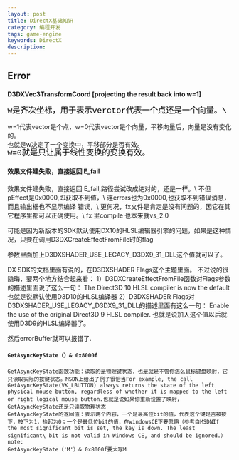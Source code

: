 ```yaml
---
layout: post
title: DirectX基础知识
category: 编程开发
tags: game-engine
keywords: DirectX
description: 
---
```


## Error

#### D3DXVec3TransformCoord [projecting the result back into w=1]

<span
style="widows:2;text-transform:none;text-indent:0px;font:18px/21px verdana, 'courier new';white-space:normal;orphans:2;letter-spacing:normal;color:#000000;word-spacing:0px;-webkit-text-size-adjust:auto;-webkit-text-stroke-width:0px;">w是齐次坐标，用于表示verctor代表一个点还是一个向量。\

w=1代表vector是个点，w=0代表vector是个向量，平移向量后，向量是没有变化的。\
 也就是w决定了一个变换中，平移部分是否有效。</span>\
 <span
style="widows:2;text-transform:none;text-indent:0px;font:18px/21px verdana, 'courier new';white-space:normal;orphans:2;letter-spacing:normal;color:#000000;word-spacing:0px;-webkit-text-size-adjust:auto;-webkit-text-stroke-width:0px;">w=0就是只让属于线性变换的变换有效。</span>


#### 效果文件建失败，直接返回 E_fail

效果文件建失败，直接返回 E_fail,路径尝试改成绝对的，还是一样。\  不但pEffect是0x0000,即获取不到值，\  连errors也为0x0000,也获取不到错误消息，而且输出框也不显示编译 错误，\  更何况，fx文件是肯定是没有问题的，因它在其它程序里都可以正确使用。\  fx 里compile 也本来就vs_2.0
 

可能是因为新版本的SDK默认使用DX10的HLSL编辑器引擎的问题，如果是这种情况，只要在调用D3DXCreateEffectFromFile时的flag
 
参数里面加上D3DXSHADER_USE_LEGACY_D3DX9_31_DLL这个值就可以了。
 
DX SDK的文档里面有说的，在D3DXSHADER Flags这个主题里面。
不过说的很隐晦，要两个地方结合起来看：
1）D3DXCreateEffectFromFile函数对Flags参数的描述里面说了这么一句：
The Direct3D 10 HLSL compiler is now the default
也就是说默认使用D3D10的HLSL编译器
2）D3DXSHADER Flags对D3DXSHADER_USE_LEGACY_D3DX9_31_DLL的描述里面有这么一句：
Enable the use of the original Direct3D 9 HLSL compiler.
也就是说加入这个值以后就使用D3D9的HLSL编译器了。
 
然后errorBuffer就可以报错了.

#### `GetAsyncKeyState（）& 0x8000f `

```
GetAsyncKeyState函数功能：读取的是物理键状态，也是就是不管你怎么鼠标键盘映射，它只读取实际的按键状态。MSDN上给出了例子很恰当For example, the call GetAsyncKeyState(VK_LBUTTON) always returns the state of the left physical mouse button, regardless of whether it is mapped to the left or right logical mouse button.也就是说如果你重新设置了映射，GetAsyncKeyState还是只读取物理状态
GetAsyncKeyState的返回值：表示两个内容，一个是最高位bit的值，代表这个键是否被按下，按下为1，抬起为0；一个是最低位bit的值，在windowsCE下要忽略（参考自MSDNIf the most significant bit is set, the key is down. The least significant\ bit is not valid in Windows CE, and should be ignored.）
note:
GetAsyncKeyState（'M'）& 0x8000f要大写M
```